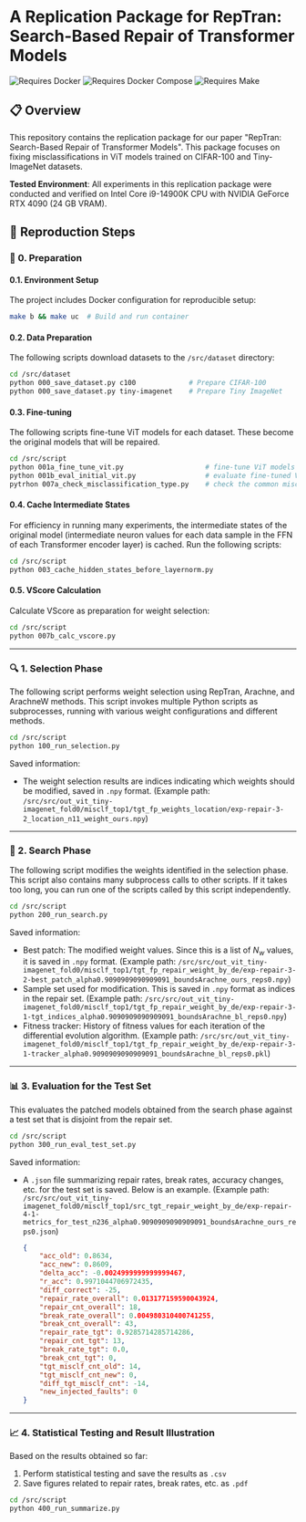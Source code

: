 # A Replication Package for RepTran: Search-Based Repair of Transformer Models

![Requires Docker](https://img.shields.io/badge/Requires-Docker-blue?logo=docker)
![Requires Docker Compose](https://img.shields.io/badge/Requires-Docker--Compose-blue?logo=docker)
![Requires Make](https://img.shields.io/badge/Requires-Make-yellow?logo=gnu)

## 📋 Overview
This repository contains the replication package for our paper "RepTran: Search-Based Repair of Transformer Models". This package focuses on fixing misclassifications in ViT models trained on CIFAR-100 and Tiny-ImageNet datasets.

**Tested Environment**: All experiments in this replication package were conducted and verified on Intel Core i9-14900K CPU with NVIDIA GeForce RTX 4090 (24 GB VRAM).

## 🔄 Reproduction Steps

### 🔧 0. Preparation

#### 0.1. Environment Setup

The project includes Docker configuration for reproducible setup:

```bash
make b && make uc  # Build and run container
```

#### 0.2. Data Preparation

The following scripts download datasets to the `/src/dataset` directory:

```bash
cd /src/dataset
python 000_save_dataset.py c100             # Prepare CIFAR-100
python 000_save_dataset.py tiny-imagenet    # Prepare Tiny ImageNet
```

#### 0.3. Fine-tuning

The following scripts fine-tune ViT models for each dataset.
These become the original models that will be repaired.

```bash
cd /src/script
python 001a_fine_tune_vit.py                    # fine-tune ViT models
python 001b_eval_initial_vit.py                 # evaluate fine-tuned ViT models
pytrhon 007a_check_misclassification_type.py    # check the common misclf. types
```

#### 0.4. Cache Intermediate States

For efficiency in running many experiments, the intermediate states of the original model (intermediate neuron values for each data sample in the FFN of each Transformer encoder layer) is cached.
Run the following scripts:

```bash
cd /src/script
python 003_cache_hidden_states_before_layernorm.py
```

#### 0.5. VScore Calculation

Calculate VScore as preparation for weight selection:

```bash
cd /src/script
python 007b_calc_vscore.py
```

---

### 🔍 1. Selection Phase

The following script performs weight selection using RepTran, Arachne, and ArachneW methods.
This script invokes multiple Python scripts as subprocesses, running with various weight configurations and different methods.

```bash
cd /src/script
python 100_run_selection.py
```

Saved information:
- The weight selection results are indices indicating which weights should be modified, saved in `.npy` format.
(Example path: `/src/src/out_vit_tiny-imagenet_fold0/misclf_top1/tgt_fp_weights_location/exp-repair-3-2_location_n11_weight_ours.npy`)

---

### 🧬 2. Search Phase

The following script modifies the weights identified in the selection phase.
This script also contains many subprocess calls to other scripts.
If it takes too long, you can run one of the scripts called by this script independently.

```bash
cd /src/script
python 200_run_search.py
```

Saved information:
- Best patch: The modified weight values. Since this is a list of $N_w$ values, it is saved in `.npy` format. (Example path: `/src/src/out_vit_tiny-imagenet_fold0/misclf_top1/tgt_fp_repair_weight_by_de/exp-repair-3-2-best_patch_alpha0.9090909090909091_boundsArachne_ours_reps0.npy`)
- Sample set used for modification. This is saved in `.npy` format as indices in the repair set. (Example path: `/src/src/out_vit_tiny-imagenet_fold0/misclf_top1/tgt_fp_repair_weight_by_de/exp-repair-3-1-tgt_indices_alpha0.9090909090909091_boundsArachne_bl_reps0.npy`)
- Fitness tracker: History of fitness values for each iteration of the differential evolution algorithm. (Example path: `/src/src/out_vit_tiny-imagenet_fold0/misclf_top1/tgt_fp_repair_weight_by_de/exp-repair-3-1-tracker_alpha0.9090909090909091_boundsArachne_bl_reps0.pkl`)

---

### 📊 3. Evaluation for the Test Set

This evaluates the patched models obtained from the search phase against a test set that is disjoint from the repair set.

```bash
cd /src/script
python 300_run_eval_test_set.py
```

Saved information:
- A `.json` file summarizing repair rates, break rates, accuracy changes, etc. for the test set is saved. Below is an example. (Example path: `/src/src/out_vit_tiny-imagenet_fold0/misclf_top1/src_tgt_repair_weight_by_de/exp-repair-4-1-metrics_for_test_n236_alpha0.9090909090909091_boundsArachne_ours_reps0.json`)

    ```json:exp-repair-4-1-metrics_for_test_n236_alpha0.9090909090909091_boundsArachne_ours_reps0.json
    {
        "acc_old": 0.8634,
        "acc_new": 0.8609,
        "delta_acc": -0.0024999999999999467,
        "r_acc": 0.9971044706972435,
        "diff_correct": -25,
        "repair_rate_overall": 0.013177159590043924,
        "repair_cnt_overall": 18,
        "break_rate_overall": 0.004980310400741255,
        "break_cnt_overall": 43,
        "repair_rate_tgt": 0.9285714285714286,
        "repair_cnt_tgt": 13,
        "break_rate_tgt": 0.0,
        "break_cnt_tgt": 0,
        "tgt_misclf_cnt_old": 14,
        "tgt_misclf_cnt_new": 0,
        "diff_tgt_misclf_cnt": -14,
        "new_injected_faults": 0
    }
    ```

---

### 📈 4. Statistical Testing and Result Illustration

Based on the results obtained so far:
1. Perform statistical testing and save the results as `.csv`
2. Save figures related to repair rates, break rates, etc. as `.pdf`

```bash
cd /src/script
python 400_run_summarize.py
```